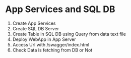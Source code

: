 # App Services and SQL DB

1. Create App Services
2. Create SQL DB Server
3. Create Table in SQL DB using Query from data text file
4. Deploy WebApp in App Server
5. Access Url with <url>/swagger/index.html
6. Check Data is fetching from DB or Not
